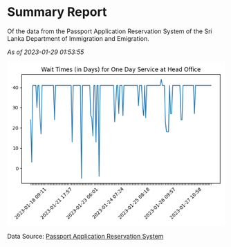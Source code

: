 # Summary Report

Of the data from the Passport Application Reservation System of the Sri Lanka Department of Immigration and Emigration.

*As of 2023-01-29 01:53:55*

![Wait Time Chart](summary.wait_time_chart.png)

Data Source: [Passport Application Reservation System](https://eservices.immigration.gov.lk:8443/appointment/pages/reservationApplication.xhtml)